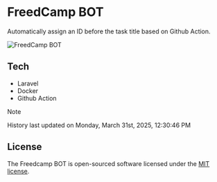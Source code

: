 # FreedCamp BOT

Automatically assign an ID before the task title based on Github Action.

![FreedCamp BOT](https://repository-images.githubusercontent.com/737932867/7d34798b-2680-471c-b089-a78a718d3d6a)

## Tech

- Laravel
- Docker
- Github Action

> [!NOTE]  
> History last updated on Monday, March 31st, 2025, 12:30:46 PM

## License

The Freedcamp BOT is open-sourced software licensed under the [MIT license](https://opensource.org/licenses/MIT).
